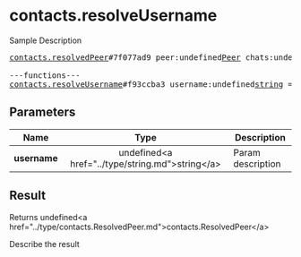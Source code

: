 # contacts.resolveUsername

Sample Description

<pre>
<a href="../constructor/contacts.resolvedPeer">contacts.resolvedPeer</a>#7f077ad9 peer:undefined<a href="../type/Peer.md">Peer</a> chats:undefinedVector&lt;<a href="../type/Chat.md">Chat</a>&gt; users:undefinedVector&lt;<a href="../type/User.md">User</a>&gt; = undefined<a href="../type/contacts.ResolvedPeer.md">contacts.ResolvedPeer</a>;

---functions---
<a href="../method/contacts.resolveUsername.md">contacts.resolveUsername</a>#f93ccba3 username:undefined<a href="../type/string.md">string</a> = undefined<a href="../type/contacts.ResolvedPeer.md">contacts.ResolvedPeer</a>;
</pre>

## Parameters

| Name | Type | Description |
|------|:----:|-------------|
| **username** | undefined&lt;a href=&#34;../type/string.md&#34;&gt;string&lt;/a&gt; | Param description |

## Result

Returns undefined&lt;a href=&#34;../type/contacts.ResolvedPeer.md&#34;&gt;contacts.ResolvedPeer&lt;/a&gt;

Describe the result

